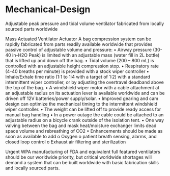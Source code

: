 # Mechanical-Design
Adjustable peak pressure and tidal volume ventilator fabricated from locally sourced parts worldwide

Mass Actuated Ventilator Actuator
A bag compression system can be rapidly fabricated from parts readily available worldwide that provides passive control of adjustable volume and pressure: 
•	Airway pressure (30-40 in-H2O Peak) is limited with an adjustable mass (water fill in 2L bottle) that is lifted up and down off the bag. 
•	Tidal volume (200 – 800 mL) is controlled with an adjustable height compression stop.
•	Respiratory rate (4-40 breaths per minute) is provided with a stock  wiper controller
•	Inhale/Exhale time ratio (1:1 to 1:4 with a target of 1:2) with a standard intermittent wiper controller, or by  adjusting the overtravel deadband above the top of the bag.
•	A windshield wiper motor with a cable attachment at an adjustable radius on its actuation lever is available worldwide and can be driven off 12V batteries/power supply/solar.
•	Improved gearing and cam design can optimize the mechanical timing to the intermittent windshield wiper controller.
•	The weight can be lifted off to provide ready access for manual bag handling
•	In a power outage the cable could be attached to an adjustable radius on a bicycle crank outside of the isolation tent.
•	One way valving between the bag and mask heat/moisture exchanger limits dead space volume and rebreathing of CO2 
•	Enhancements should be made as soon as available to add 
o	Oxygen
o	 patient breath sensing, alarms, and closed loop control
o	Exhaust air filtering and sterilization

Urgent WPA  manufacturing of FDA and equivalent full featured ventilators should be our worldwide priority, but critical worldwide shortages will demand a system that can be built worldwide with basic fabrication skills and locally sourced  parts.

